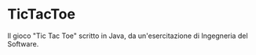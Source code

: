 # TicTacToe
Il gioco "Tic Tac Toe" scritto in Java, da un'esercitazione di Ingegneria del Software.
